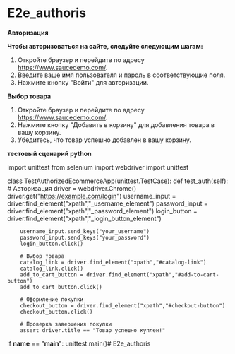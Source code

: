 # E2e_authoris

**Авторизация**


**Чтобы авторизоваться на сайте, следуйте следующим шагам:**

1. Откройте браузер и перейдите по адресу https://www.saucedemo.com/.
2. Введите ваше имя пользователя и пароль в соответствующие поля.
3. Нажмите кнопку "Войти" для авторизации.


**Выбор товара**

1. Откройте браузер и перейдите по адресу https://www.saucedemo.com/.
2. Нажмите кнопку "Добавить в корзину" для добавления товара в вашу корзину.
3. Убедитесь, что товар успешно добавлен в вашу корзину.


**тестовый сценарий python**


import unittest
from selenium import webdriver
import unittest


class TestAuthorizedEcommerceApp(unittest.TestCase):
    def test_auth(self):
        # Авторизация
        driver = webdriver.Chrome()
        driver.get("https://example.com/login")
        username_input = driver.find_element("xpath","_username_element")
        password_input = driver.find_element("xpath","_password_element")
        login_button = driver.find_element("xpath","_login_button_element")

        username_input.send_keys("your_username")
        password_input.send_keys("your_password")
        login_button.click()

        # Выбор товара
        catalog_link = driver.find_element("xpath","#catalog-link")
        catalog_link.click()
        add_to_cart_button = driver.find_element("xpath","#add-to-cart-button")
        add_to_cart_button.click()

        # Оформление покупки
        checkout_button = driver.find_element("xpath","#checkout-button")
        checkout_button.click()

        # Проверка завершения покупки
        assert driver.title == "Товар успешно куплен!"

if __name__ == "__main__":
    unittest.main()# E2e_authoris
